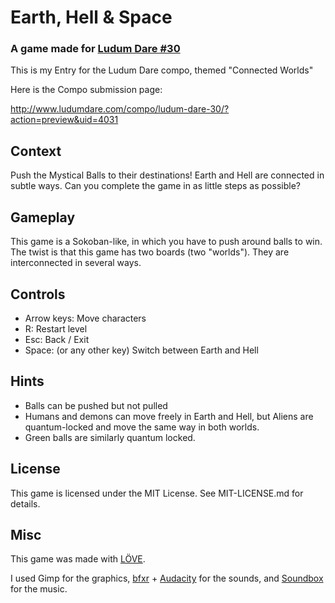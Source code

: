 # Earth, Hell & Space

### A game made for [Ludum Dare #30](http://www.ludumdare.com/compo/ludum-dare-30/)

This is my Entry for the Ludum Dare compo, themed "Connected Worlds"

Here is the Compo submission page:

http://www.ludumdare.com/compo/ludum-dare-30/?action=preview&uid=4031

## Context

Push the Mystical Balls to their destinations! Earth and Hell are connected in subtle ways. Can you complete the game in as little steps as possible?

## Gameplay

This game is a Sokoban-like, in which you have to push around balls to win. The twist is that this game has two boards (two "worlds"). They are interconnected in several
ways.

## Controls

* Arrow keys: Move characters
* R: Restart level
* Esc: Back / Exit
* Space: (or any other key) Switch between Earth and Hell

## Hints

* Balls can be pushed but not pulled
* Humans and demons can move freely in Earth and Hell, but Aliens are quantum-locked and move the same way in both worlds.
* Green balls are similarly quantum locked.

## License

This game is licensed under the MIT License. See MIT-LICENSE.md for details.

## Misc

This game was made with [LÖVE](http://love2d.org).

I used Gimp for the graphics, [bfxr](http://www.bfxr.net/) + [Audacity](http://audacity.sourceforge.net/) for the sounds, and [Soundbox](http://sb.bitsnbites.eu/) for the music.


